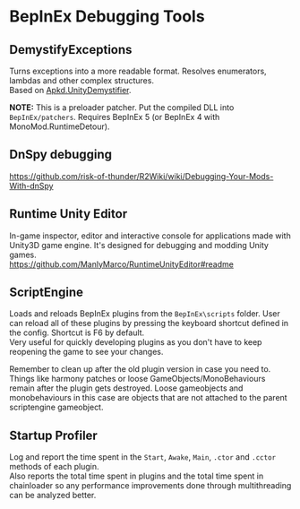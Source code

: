 # BepInEx Debugging Tools

## DemystifyExceptions
Turns exceptions into a more readable format. Resolves enumerators, lambdas and other complex structures.  
Based on [Apkd.UnityDemystifier](https://github.com/apkd/Apkd.UnityDemystifier).

**NOTE:** This is a preloader patcher. Put the compiled DLL into `BepInEx/patchers`. Requires BepInEx 5 (or BepInEx 4 with MonoMod.RuntimeDetour).

## DnSpy debugging
https://github.com/risk-of-thunder/R2Wiki/wiki/Debugging-Your-Mods-With-dnSpy

## Runtime Unity Editor
In-game inspector, editor and interactive console for applications made with Unity3D game engine. It's designed for debugging and modding Unity games.  
https://github.com/ManlyMarco/RuntimeUnityEditor#readme

## ScriptEngine
Loads and reloads BepInEx plugins from the `BepInEx\scripts` folder. User can reload all of these plugins by pressing the keyboard shortcut defined in the config. Shortcut is F6 by default.  
Very useful for quickly developing plugins as you don't have to keep reopening the game to see your changes.

Remember to clean up after the old plugin version in case you need to. Things like harmony patches or loose GameObjects/MonoBehaviours remain after the plugin gets destroyed. Loose gameobjects and monobehaviours in this case are objects that are not attached to the parent scriptengine gameobject.

## Startup Profiler
Log and report the time spent in the `Start`, `Awake`, `Main`, `.ctor` and `.cctor` methods of each plugin.  
Also reports the total time spent in plugins and the total time spent in chainloader so any performance improvements done through multithreading can be analyzed better.
